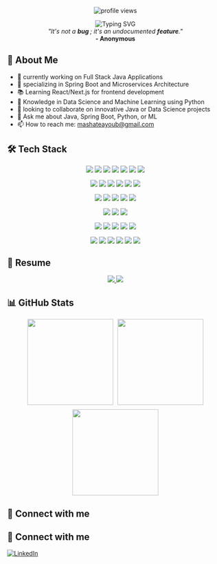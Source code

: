 <p align="center">
  <img src="https://komarev.com/ghpvc/?username=mashateayoub&label=Profile%20views&color=0e75b6&style=flat" alt="profile views" />
</p>
<div align="center">
  <img src="https://readme-typing-svg.demolab.com?font=Fira+Code&weight=600&size=28&duration=3000&pause=1000&color=3F91F7&center=true&vCenter=true&random=false&width=600&lines=A+Junior+Software+Engineer;Hi+there!+I'm+Ayoub+%F0%9F%91%8B " alt="Typing SVG" />
</div>

<div align="center">
  <i>"It's not a <b>bug </b>; it's an undocumented <b>feature</b>."</i>
  <br/>
  <b>- Anonymous</b>
</div>

## 🚀 About Me

- 🔭 currently working on Full Stack Java Applications
- 🌱 specializing in Spring Boot and Microservices Architecture
- 📚 Learning React/Next.js for frontend development
- 🤖 Knowledge in Data Science and Machine Learning using Python
- 👯 looking to collaborate on innovative Java or Data Science projects
- 💬 Ask me about Java, Spring Boot, Python, or ML
- 📫 How to reach me: mashateayoub@gmail.com

## 🛠️ Tech Stack

<p align="center">
  <img src="https://img.shields.io/badge/javascript-%23323330.svg?style=for-the-badge&logo=javascript&logoColor=%23F7DF1E" />
  <img src="https://img.shields.io/badge/typescript-%23007ACC.svg?style=for-the-badge&logo=typescript&logoColor=white" />
  <img src="https://img.shields.io/badge/Next-black?style=for-the-badge&logo=next.js&logoColor=white" />
  <img src="https://img.shields.io/badge/react-%2320232a.svg?style=for-the-badge&logo=react&logoColor=%2361DAFB" />
  <img src="https://img.shields.io/badge/angular-%23DD0031.svg?style=for-the-badge&logo=angular&logoColor=white" />
  <img src="https://img.shields.io/badge/node.js-6DA55F?style=for-the-badge&logo=node.js&logoColor=white" />
  <img src="https://img.shields.io/badge/npm-CB3837?style=for-the-badge&logo=npm&logoColor=white" />
</p>

<p align="center">
  <img src="https://img.shields.io/badge/python-3670A0?style=for-the-badge&logo=python&logoColor=ffdd54" />
  <img src="https://img.shields.io/badge/conda-342B029.svg?&style=for-the-badge&logo=anaconda&logoColor=white" />
  <img src="https://img.shields.io/badge/PyTorch-%23EE4C2C.svg?style=for-the-badge&logo=PyTorch&logoColor=white" />
  <img src="https://img.shields.io/badge/TensorFlow-%23FF6F00.svg?style=for-the-badge&logo=TensorFlow&logoColor=white" />
  <img src="https://img.shields.io/badge/Hugging%20Face-FFD21E?style=for-the-badge&logo=huggingface&logoColor=black" />
  <img src="https://img.shields.io/badge/Ollama-%23000000.svg?style=for-the-badge&logo=ollama&logoColor=white" />
</p>

<p align="center">
  <img src="https://img.shields.io/badge/java-%23ED8B00.svg?style=for-the-badge&logo=openjdk&logoColor=white" />
  <img src="https://img.shields.io/badge/spring-%236DB33F.svg?style=for-the-badge&logo=spring&logoColor=white" />
  <img src="https://img.shields.io/badge/Spring_Boot-6DB33F?style=for-the-badge&logo=spring-boot&logoColor=white" />
  <img src="https://img.shields.io/badge/Postman-FF6C37?style=for-the-badge&logo=Postman&logoColor=white" />
  <img src="https://img.shields.io/badge/docker-%230db7ed.svg?style=for-the-badge&logo=docker&logoColor=white" />

</p>
<p align="center">
  <img src="https://img.shields.io/badge/Microsoft%20SQL%20Server-CC2927?style=for-the-badge&logo=microsoft%20sql%20server&logoColor=white" />
  <img src="https://img.shields.io/badge/postgres-%23316192.svg?style=for-the-badge&logo=postgresql&logoColor=white" />
  <img src="https://img.shields.io/badge/MongoDB-%234ea94b.svg?style=for-the-badge&logo=mongodb&logoColor=white" />
</p>
<p align="center">
  <img src="https://img.shields.io/badge/Visual%20Studio%20Code-0078d7.svg?style=for-the-badge&logo=visual-studio-code&logoColor=white" />
  <img src="https://img.shields.io/badge/Eclipse-FE7A16.svg?style=for-the-badge&logo=Eclipse&logoColor=white" />
  <img src="https://img.shields.io/badge/IntelliJIDEA-000000.svg?style=for-the-badge&logo=intellij-idea&logoColor=white" />
  <img src="https://img.shields.io/badge/git-%23F05033.svg?style=for-the-badge&logo=git&logoColor=white" />
  <img src="https://img.shields.io/badge/github-%23121011.svg?style=for-the-badge&logo=github&logoColor=white" />
</p>

<p align="center">
  <img src="https://img.shields.io/badge/Notion-%23000000.svg?style=for-the-badge&logo=notion&logoColor=white" />
  <img src="https://img.shields.io/badge/Slack-4A154B?style=for-the-badge&logo=slack&logoColor=white" />
  <img src="https://img.shields.io/badge/Overleaf-47A141?style=for-the-badge&logo=Overleaf&logoColor=white" />
  <img src="https://img.shields.io/badge/Microsoft_Excel-217346?style=for-the-badge&logo=microsoft-excel&logoColor=white" />
  <img src="https://img.shields.io/badge/Microsoft_Word-2B579A?style=for-the-badge&logo=microsoft-word&logoColor=white" />
  <img src="https://img.shields.io/badge/Microsoft_PowerPoint-B7472A?style=for-the-badge&logo=microsoft-powerpoint&logoColor=white" />
</p>

## 📄 Resume

<p align="center">
  <a href="https://portfolio-next-js-mashate.vercel.app/resume/resume_en.pdf">
    <img src="https://img.shields.io/badge/Resume-English-%23D14836?style=for-the-badge&logo=files&logoColor=white" />
  </a>
  <a href="https://portfolio-next-js-mashate.vercel.app/resume/resume_fr.pdf">
    <img src="https://img.shields.io/badge/CV-Français-%2371B8ED?style=for-the-badge&logo=files&logoColor=white" />
  </a>
</p>

## 📊 GitHub Stats

<div align="center" style="display: flex; flex-wrap: wrap; gap: 10px; justify-content: center;">
  <img height="200px" src="https://github-readme-stats.vercel.app/api?username=mashateayoub&theme=tokyonight&hide_border=true&include_all_commits=false&count_private=true" />
  <img height="200px" src="https://github-readme-streak-stats.herokuapp.com/?user=mashateayoub&theme=tokyonight&hide_border=true" />
  <img height="200px" src="https://github-readme-stats.vercel.app/api/top-langs/?username=mashateayoub&theme=tokyonight&hide_border=true&include_all_commits=false&count_private=true&layout=compact" />
</div>

## 🤝 Connect with me
## 🤝 Connect with me

[![LinkedIn](https://img.shields.io/badge/LinkedIn-Ayoub%20Mashate-0e76a8?style=for-the-badge&logo=linkedin&logoColor=white)](https://ma.linkedin.com/in/ayoubmashate) 
</p>
